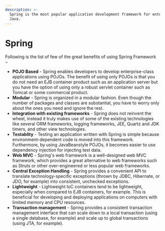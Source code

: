 ```yaml
---
description: >-
  Spring is the most popular application development framework for enterprise
  Java.
---
```


# Spring

Following is the list of few of the great benefits of using Spring Framework −

* **POJO Based** - Spring enables developers to develop enterprise-class applications using POJOs. The benefit of using only POJOs is that you do not need an EJB container product such as an application server but you have the option of using only a robust servlet container such as Tomcat or some commercial product.
* **Modular** - Spring is organized in a modular fashion. Even though the number of packages and classes are substantial, you have to worry only about the ones you need and ignore the rest.
* **Integration with existing frameworks** - Spring does not reinvent the wheel, instead it truly makes use of some of the existing technologies like several ORM frameworks, logging frameworks, JEE, Quartz and JDK timers, and other view technologies.
* **Testablity** - Testing an application written with Spring is simple because environment-dependent code is moved into this framework. Furthermore, by using JavaBeanstyle POJOs, it becomes easier to use dependency injection for injecting test data.
* **Web MVC** - Spring's web framework is a well-designed web MVC framework, which provides a great alternative to web frameworks such as Struts or other over-engineered or less popular web frameworks.
* **Central Exception Handling** - Spring provides a convenient API to translate technology-specific exceptions \(thrown by JDBC, Hibernate, or JDO, for example\) into consistent, unchecked exceptions.
* **Lightweight** - Lightweight IoC containers tend to be lightweight, especially when compared to EJB containers, for example. This is beneficial for developing and deploying applications on computers with limited memory and CPU resources.
* **Transaction management** - Spring provides a consistent transaction management interface that can scale down to a local transaction \(using a single database, for example\) and scale up to global transactions \(using JTA, for example\).

